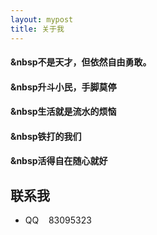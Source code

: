 ```yaml
---
layout: mypost
title: 关于我
---
```


#### &nbsp不是天才，但依然自由勇敢。
#### &nbsp升斗小民，手脚莫停
#### &nbsp生活就是流水的烦恼
#### &nbsp铁打的我们
#### &nbsp活得自在随心就好


## 联系我

- QQ&nbsp;&nbsp;&nbsp; 83095323


